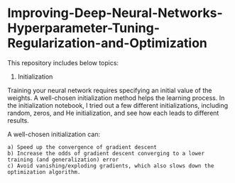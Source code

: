 # Improving-Deep-Neural-Networks-Hyperparameter-Tuning-Regularization-and-Optimization

This repository includes below topics:

1) Initialization

Training your neural network requires specifying an initial value of the weights. A well-chosen initialization method helps the learning process.
In the initialization notebook, I tried out a few different initializations, including random, zeros, and He initialization, and see how each leads to different results.

A well-chosen initialization can:

    a) Speed up the convergence of gradient descent
    b) Increase the odds of gradient descent converging to a lower training (and generalization) error
    c) Avoid vanishing/exploding gradients, which also slows down the optimization algorithm. 
